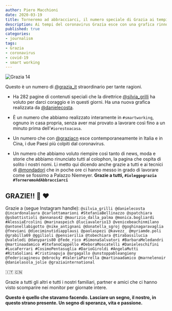 ```yaml
---
author: Piero Macchioni
date: 2020-03-19
title: Torneremo ad abbracciarci, il numero speciale di Grazia ai tempi di covid-19.  
description: Ai tempi del coronavirus Grazia esce con una grafica rinnovata e un numero di 282 pagine realizzato interamente in smart working #iorestoacasa
published: true
categories:
- journalism
tags:
- Grazia
- coronavirus
- covid-19
- smart working
---
```


![Grazia 14](https://macchioni.cc/images/vault/grazia14.jpg)

Questo è un numero di [@grazia_it](https://instagram.com/grazia_it) straordinario per tante ragioni. 

* Ha 282 pagine di contenuti speciali che la direttrice [@silvia_grilli](https://instagram.com/silvia_grilli) ha voluto per darci coraggio e in questi giorni. Ha una nuova grafica realizzata da [@danielecosta](https://instagram.com/danielecosta). 

* È un numero che abbiamo realizzato interamente in `#smartworking`, ognuno in casa propria, senza aver mai provato a lavorare così fino a un minuto prima dell'`#iorestoacasa`. 

* Un numero che con [@graziacn](https://instagram.com/graziachina) esce contemporaneamente in Italia e in Cina, i due Paesi più colpiti dal coronavirus.

* Un numero che abbiamo voluto riempire così tanto di news, moda e storie che abbiamo rinunciato tutti al colophon, la pagina che ospita di solito i nostri nomi. Li metto qui dicendo anche grazie a tutti e ai tecnici di [@mondadori](https://instagram.com/mondadori) che in poche ore ci hanno messo in grado di lavorare come se fossimo a Palazzo Niemeyer. **Grazie a tutti, `#ioleggograzia` `#TorneremoAdAbbracciarci`**
 
## GRAZIE!! 👏 ❤️ 

Grazie a (segue Instagram handle): `@silvia_grilli @danielecosta @incardonalaura @carlottamarioni #StefaniaBellinazzo @spatchiara @psbattistioli @annanas42 @maurizio_dalla_palma @monica.bogliardi #AlessiaErcolini @marinaspeich @luciavalerio13 @venicebeachinmilano @antonellabigotto @nike_antignani @donatella_sgroj @goghinagaravaglia @fneviani @dieciminutidiapplausi @paolaspezi @kavezz_ @myriamde.poli @grabilla69 @ggilioli @pensierilia @tobechiara @tirabassilucia @valelodi @danyparis80 @fede_rico #SimonaSalvatori #BarbaraMeledandri @martinaadamico #StefanoCappello #DeboraMoscatelli #Danieleschifini #LucaFerrari #CosimoPentasuglia #DarioGiroldi #AngelaMutti #RitaSoliani #Cristinapuja @argagallo @unstoppableangieny @federicaginesu @ebrocky #ValeriaParrella @martinaadamico @marnelenoir @danielasola_jolie @graziainternational`

🇮🇹 🇨🇳

Grazie a tutti gli altri e tutti i nostri familiari, partner e amici che ci hanno visto scomparire nei monitor per giornate intere. 

**Questo è quello che stavamo facendo. Lasciare un segno, il nostro, in questo strano presente. Un segno di speranza, vita e passione.**


